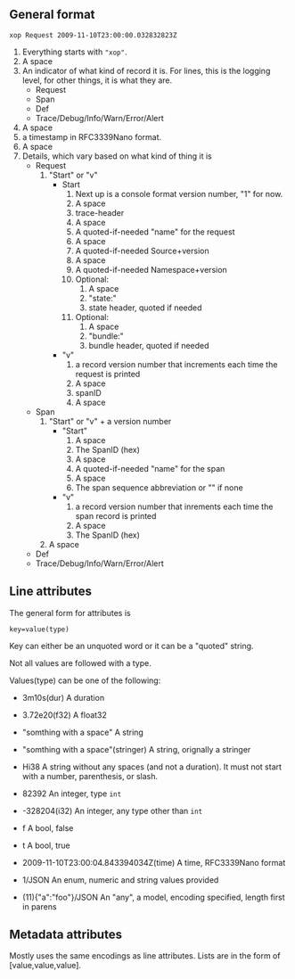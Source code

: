 ## General format

```
xop Request 2009-11-10T23:00:00.032832823Z 
```

1. Everything starts with `"xop"`.
1. A space
1. An indicator of what kind of record it is. For lines, this is the logging level, for other things, it is what they are.
   - Request
   - Span
   - Def
   - Trace/Debug/Info/Warn/Error/Alert
1. A space
1. a timestamp in RFC3339Nano format. 
1. A space
1. Details, which vary based on what kind of thing it is
   - Request
     1. "Start" or "v"
        - Start
          1. Next up is a console format version number, "1" for now.
          1. A space
          1. trace-header
          1. A space
          1. A quoted-if-needed "name" for the request
          1. A space
          1. A quoted-if-needed Source+version 
          1. A space
          1. A quoted-if-needed Namespace+version
          1. Optional:
             1. A space
             1. "state:"
             1. state header, quoted if needed
          1. Optional:
             1. A space
             1. "bundle:"
             1. bundle header, quoted if needed
        - "v"
          1. a record version number that increments each time the request is printed
          1. A space
          1. spanID
          1. A space
   - Span
     1. "Start" or "v" + a version number
        - "Start"
          1. A space
          1. The SpanID (hex)
          1. A space
          1. A quoted-if-needed "name" for the span
          1. A space
          1. The span sequence abbreviation or "" if none
        - "v"
          1. a record version number that inrements each time the span record is printed
          1. A space
          1. The SpanID (hex)
     1. A space
   - Def
   - Trace/Debug/Info/Warn/Error/Alert

## Line attributes

The general form for attributes is 

```
key=value(type)
```

Key can either be an unquoted word or it can be a "quoted" string.

Not all values are followed with a type.

Values(type) can be one of the following:

- 3m10s(dur)
  A duration

- 3.72e20(f32)
  A float32

- "somthing with a space"
  A string

- "somthing with a space"(stringer)
  A string, orignally a stringer

- Hi38
  A string without any spaces (and not a duration). It must not
  start with a number, parenthesis, or slash.

- 82392
  An integer, type `int`

- -328204(i32)
  An integer, any type other than `int`

- f
  A bool, false

- t
  A bool, true

- 2009-11-10T23:00:04.843394034Z(time)
  A time, RFC3339Nano format

- 1/JSON
  An enum, numeric and string values provided

- (11){"a":"foo"}/JSON
  An "any", a model, encoding specified, length first in parens

## Metadata attributes

Mostly uses the same encodings as line attributes. Lists are in the form of
[value,value,value].

